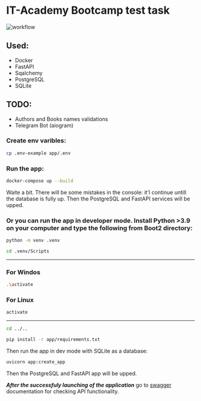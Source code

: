 
# IT-Academy Bootcamp test task
![workflow](https://github.com/EugeneDenkevich/Boot2/actions/workflows/main.yml/badge.svg)

## Used:
- Docker
- FastAPI
- Sqalchemy
- PostgreSQL
- SQLite

## TODO:
- Authors and Books names validations
- Telegram Bot (aiogram)

### Create env varibles:
```bash
cp .env-example app/.env
```

### Run the app:
```bash
docker-compose up --build
```
Waite a bit. There will be some mistakes in the console: it'l continue untill the database is fully up.
Then the PostgreSQL and FastAPI services will be upped.

### Or you can run the app in developer mode. Install Python >3.9 on your computer and type the following from Boot2 directory:
```bash
python -m venv .venv
```
```bash
cd .venv/Scripts
```
---
### For Windos
```bash
.\activate
```
### For Linux
```bash
activate
```
---
```bash
cd ../..
```
```bash
pip install -r app/requirements.txt
```
Then run the app in dev mode with SQLite as a database:
```bash
uvicorn app:create_app 
```
Then the PostgreSQL and FastAPI app will be upped.

***After the successfuly launching of the application*** go to [swagger](http://127.0.0.1:8000/swagger) documentation for checking API functionality.